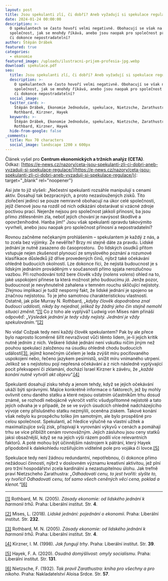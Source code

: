 ```yaml
---
layout: post
title: Jsou spekulanti zlí, či dobří? Aneb vyžadují si spekulace regulace?
date: 2024-01-24 00:00:00
description: >-
  O spekulantech se často hovoří velmi negativně. Obohacují se však na úkor
  společnost, jak se mnohdy říkává, anebo jsou naopak pro společnost přínosní,
  či dokonce nepostradatelní?
author: Štěpán Drábek
featured: true
categories:
  - ekonomie
featured_image: /uploads/ilustracni-prijem-profesia-jpg.webp
download: spekulace.pdf
seo:
  title: Jsou spekulanti zlí, či dobří? Aneb vyžadují si spekulace regulace?
  description: >-
    O spekulantech se často hovoří velmi negativně. Obohacují se však na úkor
    společnost, jak se mnohdy říkává, anebo jsou naopak pro společnost přínosní,
    či dokonce nepostradatelní?
  social_image:
  twitter_card: >-
    Štěpán Drábek, Ekonomie Jednoduše, spekulace, Nietzsche, Zarathustra, Mises,
    Rothbard, Kirzner, Hayek
  keywords: >-
    Štěpán Drábek, Ekonomie Jednoduše, spekulace, Nietzsche, Zarathustra, Mises,
    Rothbard, Kirzner, Hayek
  hide-from-google: false
_comments:
  title: Max 70 characters
  social_image: landscape 1200 x 600px
---
```

Článek vyšel pro&nbsp;**Centrum ekonomických a tržních analýz (CETA)**. Odkaz:&nbsp;[https://e-news.cz/nazory/ceta-jsou-spekulanti-zli-ci-dobri-aneb-vyzaduji-si-spekulace-regulace/](https://e-news.cz/nazory/ceta-jsou-spekulanti-zli-ci-dobri-aneb-vyzaduji-si-spekulace-regulace/){: target="_blank" rel="noopener"}



Asi jste to již slyšeli: „Nečestní spekulanti rozsáhle manipulují s cenami aktiv. Dosahují tak bezpracných, a proto nezasloužených zisků. Tito zlořečení jedinci se pouze nemravně obohacují na úkor celé společnosti, jejíž členové jsou na rozdíl od nich odkázáni obstarávat si vzácné zdroje poctivou prací. Nejenže nejsou pro společnost jakkoli přínosní, ba jsou přímo ztělesněním zla, neboť jejich chování je navýsost škodlivé a opovrženíhodné. Hanba jim!“ Jsou však spekulanti opravdu takovýmito vyvrheli, anebo jsou naopak pro společnost přínosní a nepostradatelní?



Rovnou začněme nečekaným prohlášením – spekulantem je každý z nás, a to zcela bez výjimky. Že nevěříte? Brzy mi stejně dáte za pravdu. Lidské jednání je nutně zasazeno do časoprostoru.&nbsp; Do lidských úsudků přitom vstupuje nejen zkušenost plynoucí ze smyslového poznání a rozumové klasifikace důsledků již dříve provedených činů, nýbrž také očekávání ohledně budoucích okolností. Lze dokonce říci, že nejistá budoucnost je s lidským jednáním prováděným v současnosti přímo spjata nerozlučnou vazbou. Při rozhodování totiž bere člověk vždy (*nolens volens*) ohled na to, jaké uspokojení přinese ta která možnost jeho budoucímu *já*. Jenže pozor, budoucnost je nevyhnutelně zahalena v temném rouchu skličující nejistoty. Zřejmou implikací je tudíž nesporný fakt, že lidské jednání je spojeno se značnou nejistotou. To je jeho samotnou charakteristickou vlastností. Ostatně, jak píše Murray N. Rothbard, *„kdyby člověk dopodrobna znal budoucí události, nikdy by nejednal, jelikož by žádný jeho čin stejně nemohl situaci změnit.“*[\[1\]](#_ftn1) Co z toho ale vyplývá? Ludwig von Mises nám přináší odpověď: *„Výsledek jednání je tedy vždy nejistý. Jednání je vždy spekulováním.“*[\[2\]](#_ftn2)



No vida! Cožpak tedy není každý člověk spekulantem? Pak by ale přece bylo naprosto licoměrné šířit nevraživost vůči těmto lidem, je-li jejich kritik nutně jedním z nich. Veškeré lidské jednání není vskutku ničím jiným než pouhou spekulací založenou na úsudku ohledně chodu budoucích událostí[\[3\]](#_ftn3), jejímž konečným účelem je leda zvýšit míru pociťovaného uspokojení nebo, řečeno jazykem pesimistů, snížit míru vnímaného utrpení. Jelikož se s nejistotou pojí nepřesná očekávání a z nich následně vyplývající pocit překvapení či zklamání, dochází Israel Kirzner k závěru, že *„každé konání nutně vytváří akt objevu“.*[\[4\]](#_ftn4)



Spekulanti dosahují zisku tehdy a jenom tehdy, když se jejich očekávání ukáží býti správnými. Majíce konkrétně informace o faktorech, jež by mohly ovlivnit cenu daného statku a které nejsou ostatním účastníkům trhu dosud známé, se rozhodli nebojácně vykročit vstříc všudypřítomné nejistotě a tato jejich odvaha je v případě, že se ve svých úsudcích ohledně nadcházejícího vývoje ceny příslušného statku nezmýlili, oceněna ziskem. Takové konání však nebylo ku prospěchu toliko jim samotným, ale bylo prospěšné pro celou společnost. Spekulanti, ač hledíce výlučně na vlastní užitek a maximalizujíce svůj zisk, přispívají k vyrovnání výkyvů v cenách a pomáhají trhu se více přiblížit cenám rovnovážným. Jejich zásluhou jsou ceny statků jaksi obsažnější, když se na jejich výši rázem podílí více relevantních faktorů. A poté mohou být účinnějším nástrojem k pátrání, který Hayek připodobnil k dalekohledu rozšiřujícím viditelné pole pro vojáka či lovce.[\[5\]](#_ftn5)



Spekulace tedy není žádnou redundantní, nepotřebnou, či dokonce přímo nežádoucí činností, nýbrž v doslovném významu kreativní aktivitou, jež plní pro tržní hospodářství zcela kardinální a nezastupitelnou úlohu. Jak trefně praví Nietzscheho Zarathustra: *„Odhadovati cenu, to jest tvořiti: slyšte to, vy tvořící! Odhadovati cenu, toť samo všech ceněných věcí cena, poklad a klenot.“*[\[6\]](#_ftn6)



---

[\[1\]](applewebdata://B759EAF8-3459-487B-A730-9D4137093310#_ftnref1) Rothbard, M. N. (2005). *Zásady ekonomie: od lidského jednání k harmonii trhů*. Praha: Liberální institut. Str.&nbsp;**4**.

[\[2\]](applewebdata://B759EAF8-3459-487B-A730-9D4137093310#_ftnref2) Mises, L. (2018). *Lidské jednání: pojednání o ekonomii*. Praha: Liberální institut. Str. **232**.

[\[3\]](applewebdata://B759EAF8-3459-487B-A730-9D4137093310#_ftnref3) Rothbard, M. N. (2005). *Zásady ekonomie: od lidského jednání k harmonii trhů*. Praha: Liberální institut. Str.&nbsp;**4**.

[\[4\]](applewebdata://B759EAF8-3459-487B-A730-9D4137093310#_ftnref4) Kirzner, I. M. (1998). *Jak fungují trhy*. Praha: Liberální institut. Str. **39**.

[\[5\]](applewebdata://B759EAF8-3459-487B-A730-9D4137093310#_ftnref5) Hayek, F. A. (2020). *Osudná domýšlivost: omyly socialismu*. Praha: Liberální institut. Str. **131**.

[\[6\]](applewebdata://B759EAF8-3459-487B-A730-9D4137093310#_ftnref6) Nietzsche, F. (1932). *Tak pravil Zarathustra: kniha pro všechny a pro nikoho*. Praha: Nakladatelství Aloisa Srdce. Str. **57**.